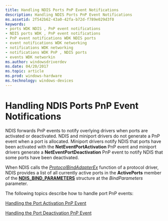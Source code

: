 ```yaml
---
title: Handling NDIS Ports PnP Event Notifications
description: Handling NDIS Ports PnP Event Notifications
ms.assetid: 2f542b62-43a0-42fa-b72d-f789e029d3f0
keywords:
- ports WDK NDIS , PnP event notifications
- NDIS ports WDK , PnP event notifications
- PnP event notifications WDK NDIS ports
- event notifications WDK networking
- notifications WDK networking
- notifications WDK PnP , NDIS ports
- events WDK networkin
ms.author: windowsdriverdev
ms.date: 04/20/2017
ms.topic: article
ms.prod: windows-hardware
ms.technology: windows-devices
---
```


# Handling NDIS Ports PnP Event Notifications





NDIS forwards PnP events to notify overlying drivers when ports are activated or deactivated. NDIS and miniport drivers do not generate a PnP event when a port is allocated. Miniport drivers notify NDIS that ports have been activated with the **NetEventPortActivation** PnP event and miniport drivers generate a **NetEventPortDeactivation** PnP event to notify NDIS that some ports have been deactivated.

When NDIS calls the [*ProtocolBindAdapterEx*](https://msdn.microsoft.com/library/windows/hardware/ff570220) function of a protocol driver, NDIS provides a list of all currently active ports in the **ActivePorts** member of the [**NDIS\_BIND\_PARAMETERS**](https://msdn.microsoft.com/library/windows/hardware/ff564832) structure at the *BindParameters* parameter.

The following topics describe how to handle port PnP events:

[Handling the Port Activation PnP Event](handling-the-port-activation-pnp-event.md)

[Handling the Port Deactivation PnP Event](handling-the-port-deactivation-pnp-event.md)

 

 





